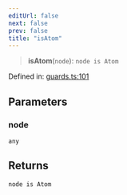 ```yaml
---
editUrl: false
next: false
prev: false
title: "isAtom"
---
```


> **isAtom**(`node`): `node is Atom`

Defined in: [guards.ts:101](https://github.com/rcs-agents/rcs-lang/blob/d67a89cedb553bfd3c4dced3f75360ae0dfac4db/packages/ast/src/guards.ts#L101)

## Parameters

### node

`any`

## Returns

`node is Atom`
